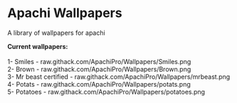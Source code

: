 # Apachi Wallpapers
A library of wallpapers for apachi

<b>Current wallpapers:</b>
<br>
<br>
1- Smiles - raw.githack.com/ApachiPro/Wallpapers/Smiles.png
<br>
2- Brown - raw.githack.com/ApachiPro/Wallpapers/Brown.png
<br>
3- Mr beast certified - raw.githack.com/ApachiPro/Wallpapers/mrbeast.png
<br>
4- Potats - raw.githack.com/ApachiPro/Wallpapers/potats.png
<br>
5- Potatoes - raw.githack.com/ApachiPro/Wallpapers/potatoes.png
